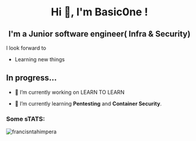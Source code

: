  
<h1 align="center">Hi 👋, I'm Basic0ne !</h1>

<h2 align="center">I'm a Junior software engineer( Infra & Security)</h2



## I look forward to 
* Learning new things






## In progress...


- 🔭 I’m currently working on LEARN TO LEARN

- 🌱 I’m currently learning **Pentesting** and **Container Security**.

 



 <h3 align="left">Some sTATS:</h3><p>
<p><img align="left" src="https://github-readme-stats.vercel.app/api/top-langs?username=BasicOneCruisider&show_icons=true&locale=en&layout=compact" alt="" /></p> 
<p><img align="left" src="https://tryhackme.com/api/v2/badges/public-profile?userPublicId=1869331" alt="" /></p> 

<p>&nbsp;<img align="left" src="https://github-readme-stats.vercel.app/api?username=BasicOneCruisider&show_icons=true&theme=synthwave" alt="francisntahimpera" /></p>  </p>



 



 
